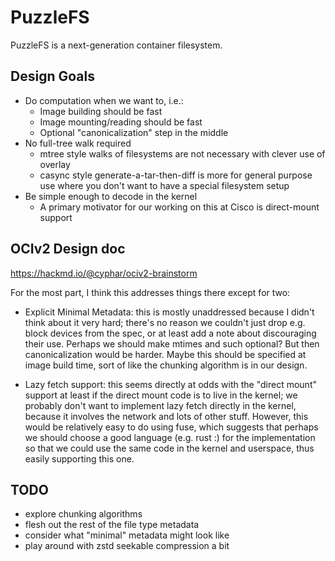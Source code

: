 # PuzzleFS

PuzzleFS is a next-generation container filesystem.

## Design Goals

* Do computation when we want to, i.e.:
    * Image building should be fast
    * Image mounting/reading should be fast
    * Optional "canonicalization" step in the middle
* No full-tree walk required
    * mtree style walks of filesystems are not necessary with clever use of
      overlay
    * casync style generate-a-tar-then-diff is more for general purpose use
      where you don't want to have a special filesystem setup
* Be simple enough to decode in the kernel
    * A primary motivator for our working on this at Cisco is direct-mount
      support

## OCIv2 Design doc

https://hackmd.io/@cyphar/ociv2-brainstorm

For the most part, I think this addresses things there except for two:

* Explicit Minimal Metadata: this is mostly unaddressed because I didn't think
  about it very hard; there's no reason we couldn't just drop e.g. block
  devices from the spec, or at least add a note about discouraging their use.
  Perhaps we should make mtimes and such optional? But then canonicalization
  would be harder. Maybe this should be specified at image build time, sort of
  like the chunking algorithm is in our design.

* Lazy fetch support: this seems directly at odds with the "direct mount"
  support at least if the direct mount code is to live in the kernel; we
  probably don't want to implement lazy fetch directly in the kernel, because
  it involves the network and lots of other stuff. However, this would be
  relatively easy to do using fuse, which suggests that perhaps we should
  choose a good language (e.g. rust :) for the implementation so that we could
  use the same code in the kernel and userspace, thus easily supporting this
  one.


## TODO

* explore chunking algorithms
* flesh out the rest of the file type metadata
* consider what "minimal" metadata might look like
* play around with zstd seekable compression a bit
